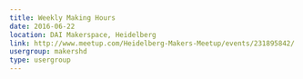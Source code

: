 ```yaml
---
title: Weekly Making Hours
date: 2016-06-22
location: DAI Makerspace, Heidelberg
link: http://www.meetup.com/Heidelberg-Makers-Meetup/events/231895842/
usergroup: makershd
type: usergroup
---
```

